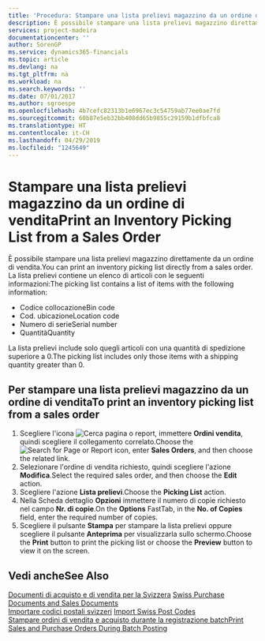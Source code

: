 ```yaml
---
title: 'Procedura: Stampare una lista prelievi magazzino da un ordine di vendita'
description: È possibile stampare una lista prelievi magazzino direttamente da un ordine di vendita.
services: project-madeira
documentationcenter: ''
author: SorenGP
ms.service: dynamics365-financials
ms.topic: article
ms.devlang: na
ms.tgt_pltfrm: na
ms.workload: na
ms.search.keywords: ''
ms.date: 07/01/2017
ms.author: sgroespe
ms.openlocfilehash: 4b7cefc82313b1e6967ec3c54759ab77ee0ae7fd
ms.sourcegitcommit: 60b87e5eb32bb408dd65b9855c29159b1dfbfca8
ms.translationtype: HT
ms.contentlocale: it-CH
ms.lasthandoff: 04/29/2019
ms.locfileid: "1245649"
---
```

# <a name="print-an-inventory-picking-list-from-a-sales-order"></a><span data-ttu-id="b4e91-103">Stampare una lista prelievi magazzino da un ordine di vendita</span><span class="sxs-lookup"><span data-stu-id="b4e91-103">Print an Inventory Picking List from a Sales Order</span></span>
<span data-ttu-id="b4e91-104">È possibile stampare una lista prelievi magazzino direttamente da un ordine di vendita.</span><span class="sxs-lookup"><span data-stu-id="b4e91-104">You can print an inventory picking list directly from a sales order.</span></span> <span data-ttu-id="b4e91-105">La lista prelievi contiene un elenco di articoli con le seguenti informazioni:</span><span class="sxs-lookup"><span data-stu-id="b4e91-105">The picking list contains a list of items with the following information:</span></span>  

- <span data-ttu-id="b4e91-106">Codice collocazione</span><span class="sxs-lookup"><span data-stu-id="b4e91-106">Bin code</span></span>  
- <span data-ttu-id="b4e91-107">Cod. ubicazione</span><span class="sxs-lookup"><span data-stu-id="b4e91-107">Location code</span></span>  
- <span data-ttu-id="b4e91-108">Numero di serie</span><span class="sxs-lookup"><span data-stu-id="b4e91-108">Serial number</span></span>  
- <span data-ttu-id="b4e91-109">Quantità</span><span class="sxs-lookup"><span data-stu-id="b4e91-109">Quantity</span></span>  

<span data-ttu-id="b4e91-110">La lista prelievi include solo quegli articoli con una quantità di spedizione superiore a 0.</span><span class="sxs-lookup"><span data-stu-id="b4e91-110">The picking list includes only those items with a shipping quantity greater than 0.</span></span>  

## <a name="to-print-an-inventory-picking-list-from-a-sales-order"></a><span data-ttu-id="b4e91-111">Per stampare una lista prelievi magazzino da un ordine di vendita</span><span class="sxs-lookup"><span data-stu-id="b4e91-111">To print an inventory picking list from a sales order</span></span>  

1.  <span data-ttu-id="b4e91-112">Scegliere l'icona ![Cerca pagina o report](../../media/ui-search/search_small.png "icona Cerca pagina o report"), immettere **Ordini vendita**, quindi scegliere il collegamento correlato.</span><span class="sxs-lookup"><span data-stu-id="b4e91-112">Choose the ![Search for Page or Report](../../media/ui-search/search_small.png "Search for Page or Report icon") icon, enter **Sales Orders**, and then choose the related link.</span></span>  
2.  <span data-ttu-id="b4e91-113">Selezionare l'ordine di vendita richiesto, quindi scegliere l'azione **Modifica**.</span><span class="sxs-lookup"><span data-stu-id="b4e91-113">Select the required sales order, and then choose the **Edit** action.</span></span>  
3.  <span data-ttu-id="b4e91-114">Scegliere l'azione **Lista prelievi**.</span><span class="sxs-lookup"><span data-stu-id="b4e91-114">Choose the **Picking List** action.</span></span>  
4.  <span data-ttu-id="b4e91-115">Nella Scheda dettaglio **Opzioni** immettere il numero di copie richiesto nel campo **Nr. di copie**.</span><span class="sxs-lookup"><span data-stu-id="b4e91-115">On the **Options** FastTab, in the **No. of Copies** field, enter the required number of copies.</span></span>  
5.  <span data-ttu-id="b4e91-116">Scegliere il pulsante **Stampa** per stampare la lista prelievi oppure scegliere il pulsante **Anteprima** per visualizzarla sullo schermo.</span><span class="sxs-lookup"><span data-stu-id="b4e91-116">Choose the **Print** button to print the picking list or choose the **Preview** button to view it on the screen.</span></span>  

## <a name="see-also"></a><span data-ttu-id="b4e91-117">Vedi anche</span><span class="sxs-lookup"><span data-stu-id="b4e91-117">See Also</span></span>  
 <span data-ttu-id="b4e91-118">[Documenti di acquisto e di vendita per la Svizzera](swiss-purchase-documents-and-sales-documents.md) </span><span class="sxs-lookup"><span data-stu-id="b4e91-118">[Swiss Purchase Documents and Sales Documents](swiss-purchase-documents-and-sales-documents.md) </span></span>  
 <span data-ttu-id="b4e91-119">[Importare codici postali svizzeri](how-to-import-swiss-post-codes.md) </span><span class="sxs-lookup"><span data-stu-id="b4e91-119">[Import Swiss Post Codes](how-to-import-swiss-post-codes.md) </span></span>  
 [<span data-ttu-id="b4e91-120">Stampare ordini di vendita e acquisto durante la registrazione batch</span><span class="sxs-lookup"><span data-stu-id="b4e91-120">Print Sales and Purchase Orders During Batch Posting</span></span>](how-to-print-sales-and-purchase-orders-during-batch-posting.md)
